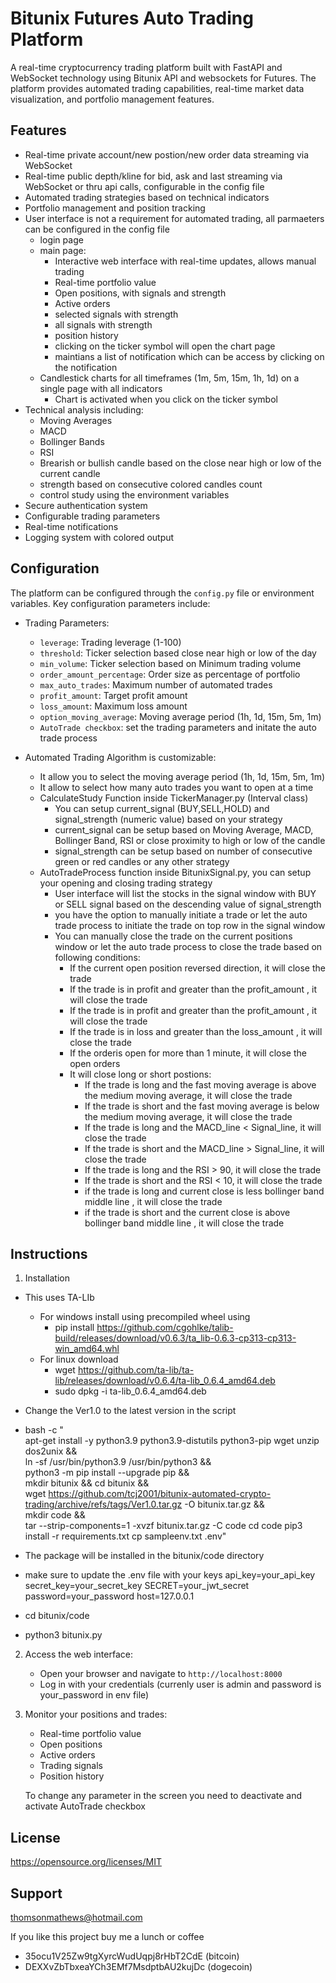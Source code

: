 # Bitunix Futures Auto Trading Platform

A real-time cryptocurrency trading platform built with FastAPI and WebSocket technology using Bitunix API and websockets for Futures. The platform provides automated trading capabilities, real-time market data visualization, and portfolio management features.

## Features
- Real-time private account/new postion/new order data streaming via WebSocket
- Real-time public depth/kline for bid, ask and last streaming via WebSocket or thru api calls, configurable in the config file
- Automated trading strategies based on technical indicators
- Portfolio management and position tracking
- User interface is not a requirement for automated trading, all parmaeters can be configured in the config file 
  - login page
  - main page:
    - Interactive web interface with real-time updates, allows manual trading
    - Real-time portfolio value
    - Open positions, with signals and strength
    - Active orders
    - selected signals with strength
    - all signals with strength
    - position history
    - clicking on the ticker symbol will open the chart page
    - maintians a list of notification which can be access by clicking on the notification
  - Candlestick charts for all timeframes (1m, 5m, 15m, 1h, 1d) on a single page with all indicators
    - Chart is activated when you click on the ticker symbol
- Technical analysis including:
  - Moving Averages
  - MACD
  - Bollinger Bands
  - RSI
  - Brearish or bullish candle based on the close near high or low of the current candle
  - strength based on consecutive colored candles count
  - control study using the environment variables
- Secure authentication system
- Configurable trading parameters
- Real-time notifications
- Logging system with colored output


## Configuration

The platform can be configured through the `config.py` file or environment variables. Key configuration parameters include:

- Trading Parameters:
  - `leverage`: Trading leverage (1-100)
  - `threshold`: Ticker selection based close near high or low of the day
  - `min_volume`: Ticker selection based on Minimum trading volume
  - `order_amount_percentage`: Order size as percentage of portfolio
  - `max_auto_trades`: Maximum number of automated trades
  - `profit_amount`: Target profit amount
  - `loss_amount`: Maximum loss amount
  - `option_moving_average`: Moving average period (1h, 1d, 15m, 5m, 1m)
  - `AutoTrade checkbox`: set the trading parameters and initate the auto trade process

- Automated Trading Algorithm is customizable:
  - It allow you to select the moving average period (1h, 1d, 15m, 5m, 1m)
  - It allow to select how many auto trades you want to open at a time
  - CalculateStudy Function inside TickerManager.py (Interval class)
    - You can setup current_signal (BUY,SELL,HOLD) and signal_strength (numeric value) based on your strategy
    - current_signal can be setup based on Moving Average, MACD, Bollinger Band, RSI or close proximity to high or low of the candle
    - signal_strength can be setup based on number of consecutive green or red candles or any other strategy
  - AutoTradeProcess function inside BitunixSignal.py, you can setup your opening and closing trading strategy
    - User interface will list the stocks in the signal window with BUY or SELL signal based on the descending value of signal_strength
    - you have the option to manually initiate a trade or let the auto trade process to initiate the trade on top row in the signal window
    - You can manually close the trade on the current positions window or let the auto trade process to close the trade based on following conditions:
      - If the current open position reversed direction, it will close the trade
      - If the trade is in profit and greater than the profit_amount , it will close the trade
      - If the trade is in profit and greater than the profit_amount , it will close the trade
      - If the trade is in loss and greater than the loss_amount , it will close the trade
      - If the orderis open for more than 1 minute, it will close the open orders
      - It will close long or short postions:
        - If the trade is long and the fast moving average is above the medium moving average, it will close the trade
        - If the trade is short and the fast moving average is below the medium moving average, it will close the trade
        - If the trade is long and the MACD_line < Signal_line, it will close the trade
        - If the trade is short and the MACD_line > Signal_line, it will close the trade
        - If the trade is long and the RSI > 90, it will close the trade
        - If the trade is short and the RSI < 10, it will close the trade
        - if the trade is long and current close is less bollinger band middle line , it will close the trade
        - if the trade is short and the current close is above bollinger band middle line , it will close the trade


## Instructions

1. Installation
  - This uses TA-LIb
    - For windows install using precompiled wheel using
      - pip install https://github.com/cgohlke/talib-build/releases/download/v0.6.3/ta_lib-0.6.3-cp313-cp313-win_amd64.whl
    - For linux download
      - wget https://github.com/ta-lib/ta-lib/releases/download/v0.6.4/ta-lib_0.6.4_amd64.deb
      - sudo dpkg -i ta-lib_0.6.4_amd64.deb
      
  - Change the Ver1.0 to the latest version in the script
  - bash -c "\
    apt-get install -y python3.9 python3.9-distutils python3-pip wget unzip dos2unix && \
    ln -sf /usr/bin/python3.9 /usr/bin/python3 && \
    python3 -m pip install --upgrade pip && \
    mkdir bitunix && cd bitunix && \
    wget https://github.com/tcj2001/bitunix-automated-crypto-trading/archive/refs/tags/Ver1.0.tar.gz -O bitunix.tar.gz && \
    mkdir code && \
    tar --strip-components=1 -xvzf bitunix.tar.gz -C code
    cd code
    pip3 install -r requirements.txt
    cp sampleenv.txt .env"
    

  - The package will be installed in the bitunix/code directory

  - make sure to update the .env file with your keys
    api_key=your_api_key
    secret_key=your_secret_key
    SECRET=your_jwt_secret
    password=your_password
    host=127.0.0.1

  - cd bitunix/code
  - python3 bitunix.py 

2. Access the web interface:
   - Open your browser and navigate to `http://localhost:8000`
   - Log in with your credentials (currenly user is admin and password is your_password in env file)

3. Monitor your positions and trades:
   - Real-time portfolio value
   - Open positions
   - Active orders
   - Trading signals
   - Position history

   To change any parameter in the screen you need to deactivate and activate AutoTrade checkbox

## License

https://opensource.org/licenses/MIT

## Support

thomsonmathews@hotmail.com

If you like this project buy me a lunch or coffee
- 35ocu1V25Zw9tgXyrcWudUqpj8rHbT2CdE  (bitcoin)
- DEXXvZbTbxeaYCh3EMf7MsdptbAU2kujDc  (dogecoin)
